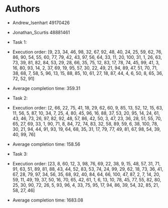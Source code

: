 # Authors

- Andrew_Isenhart 49170426 
- Jonathan_Scurtis 48881461


- Task 1:
- Execution order: [9, 23, 34, 46, 98, 32, 67, 92, 48, 40, 24, 25, 59, 62, 76, 86, 90, 54, 55, 60, 77, 79, 42, 43, 97, 56, 64, 33, 11, 20, 100, 31, 1, 26, 63, 73, 39, 81, 82, 84, 53, 29, 28, 66, 35, 75, 12, 83, 17, 78, 74, 45, 99, 41, 3, 16, 80, 93, 14, 2, 37, 69, 19, 95, 57, 30, 22, 49, 21, 94, 89, 47, 51, 70, 71, 38, 68, 7, 58, 5, 96, 13, 15, 88, 85, 10, 61, 27, 18, 87, 44, 4, 6, 50, 8, 65, 36, 72, 52, 91]
- Average completion time: 359.31


- Task 2:
- Execution order: [2, 66, 22, 75, 41, 18, 29, 62, 60, 9, 85, 13, 52, 12, 15, 63, 11, 56, 5, 87, 10, 34, 7, 25, 4, 80, 45, 96, 16, 88, 37, 53, 20, 95, 14, 24, 61, 43, 46, 73, 26, 97, 82, 92, 48, 57, 86, 42, 50, 3, 47, 23, 36, 28, 51, 55, 70, 65, 27, 69, 33, 1, 90, 71, 8, 84, 72, 74, 83, 32, 58, 89, 59, 6, 38, 100, 78, 30, 21, 94, 44, 91, 93, 19, 64, 68, 35, 31, 17, 79, 77, 49, 81, 67, 98, 54, 39, 40, 99, 76]
- Average completion time: 158.56



- Task 3:
- Execution order: [23, 8, 60, 12, 3, 98, 76, 69, 22, 38, 9, 15, 48, 57, 31, 71, 91, 63, 51, 89, 81, 88, 43, 44, 52, 83, 53, 74, 24, 99, 29, 62, 18, 73, 36, 41, 67, 28, 79, 97, 34, 56, 35, 68, 92, 40, 84, 64, 66, 100, 47, 87, 2, 7, 14, 20, 59, 11, 49, 19, 37, 50, 16, 70, 65, 42, 61, 1, 6, 13, 10, 78, 45, 77, 55, 82, 80, 25, 30, 90, 72, 26, 5, 93, 96, 4, 33, 75, 95, 17, 94, 86, 39, 54, 32, 85, 21, 58, 27, 46]
- Average completion time: 1683.08